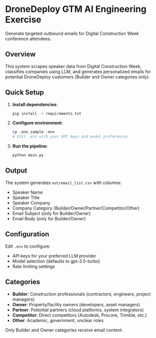 # DroneDeploy GTM AI Engineering Exercise

Generate targeted outbound emails for Digital Construction Week conference attendees.

## Overview

This system scrapes speaker data from Digital Construction Week, classifies companies using LLM, and generates personalized emails for potential DroneDeploy customers (Builder and Owner categories only).

## Quick Setup

1. **Install dependencies**:
   ```bash
   pip install -r requirements.txt
   ```

2. **Configure environment**:
   ```bash
   cp .env_sample .env
   # Edit .env with your API keys and model preferences
   ```

3. **Run the pipeline**:
   ```bash
   python main.py
   ```

## Output

The system generates `out/email_list.csv` with columns:
- Speaker Name
- Speaker Title
- Speaker Company
- Company Category (Builder/Owner/Partner/Competitor/Other)
- Email Subject (only for Builder/Owner)
- Email Body (only for Builder/Owner)

## Configuration

Edit `.env` to configure:
- API keys for your preferred LLM provider
- Model selection (defaults to gpt-3.5-turbo)
- Rate limiting settings

## Categories

- **Builder**: Construction professionals (contractors, engineers, project managers)
- **Owner**: Property/facility owners (developers, asset managers)
- **Partner**: Potential partners (cloud platforms, system integrators)
- **Competitor**: Direct competitors (Autodesk, Procore, Trimble, etc.)
- **Other**: Academic, government, unclear roles

Only Builder and Owner categories receive email content.
